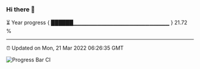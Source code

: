 ### Hi there 👋

⏳ Year progress { ██████▁▁▁▁▁▁▁▁▁▁▁▁▁▁▁▁▁▁▁▁▁▁▁▁ } 21.72 %

---

⏰ Updated on Mon, 21 Mar 2022 06:26:35 GMT

![Progress Bar CI](https://github.com/ZhaoGui/ZhaoGui/workflows/Progress%20Bar%20CI/badge.svg)

